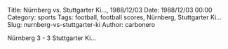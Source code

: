 Title: Nürnberg vs. Stuttgarter Ki…, 1988/12/03
Date: 1988/12/03 00:00
Category: sports
Tags: football, football scores, Nürnberg, Stuttgarter Ki…
Slug: nurnberg-vs-stuttgarter-ki
Author: carbonero


Nürnberg 3 - 3 Stuttgarter Ki…
